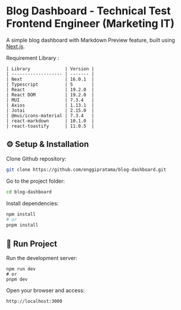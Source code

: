 # Blog Dashboard - Technical Test Frontend Engineer (Marketing IT)
A simple blog dashboard with Markdown Preview feature, built using [Next.js](https://nextjs.org).

Requirement Library :
```
| Library             | Version |
| ------------------- | ------- |
| Next                | 16.0.1  |
| Typescript          | 5       |
| React               | 19.2.0  |
| React DOM           | 19.2.0  |
| MUI                 | 7.3.4   |
| Axios               | 1.13.1  |
| Jotai               | 2.15.0  |
| @mui/icons-material | 7.3.4   |
| react-markdown      | 10.1.0  |
| react-toastify      | 11.0.5  |

```
## ⚙️ Setup & Installation
Clone Github repository:
```bash
git clone https://github.com/enggipratama/blog-dashboard.git
```
Go to the project folder:
```bash
cd blog-dashboard
```
Install dependencies:
```bash
npm install
# or
pnpm install
```

## 🚀 Run Project
Run the development server:
```
npm run dev
# or
pnpm dev
```
Open your browser and access:
```
http://localhost:3000
```
